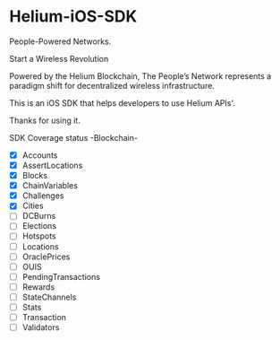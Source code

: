 # Helium-iOS-SDK
People-Powered Networks.

Start a Wireless Revolution

Powered by the Helium Blockchain, The People’s Network represents a paradigm shift for decentralized wireless infrastructure.

This is an iOS SDK that helps developers to use Helium APIs'.

Thanks for using it.

SDK Coverage status
-Blockchain-
- [x] Accounts
- [x] AssertLocations
- [x] Blocks
- [x] ChainVariables
- [x] Challenges
- [x] Cities
- [ ] DCBurns
- [ ] Elections
- [ ] Hotspots
- [ ] Locations
- [ ] OraclePrices
- [ ] OUIS
- [ ] PendingTransactions
- [ ] Rewards
- [ ] StateChannels
- [ ] Stats
- [ ] Transaction
- [ ] Validators
